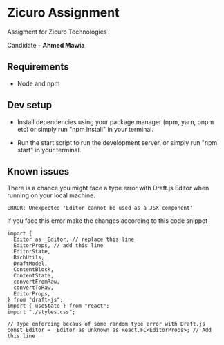 # Zicuro Assignment

Assigment for Zicuro Technologies

Candidate - **Ahmed Mawia**

## Requirements

- Node and npm

## Dev setup

- Install dependencies using your package manager (npm, yarn, pnpm etc) or simply run "npm install" in your terminal.

- Run the start script to run the development server, or simply run "npm start" in your terminal.

## Known issues

There is a chance you might face a type error with Draft.js Editor when running on your local machine.

`ERROR: Unexpected 'Editor cannot be used as a JSX component'`

If you face this error make the changes according to this code snippet

```
import {
  Editor as _Editor, // replace this line
  EditorProps, // add this line
  EditorState,
  RichUtils,
  DraftModel,
  ContentBlock,
  ContentState,
  convertFromRaw,
  convertToRaw,
  EditorProps,
} from "draft-js";
import { useState } from "react";
import "./styles.css";

// Type enforcing becaus of some random type error with Draft.js
const Editor = _Editor as unknown as React.FC<EditorProps>; // Add this line
```

